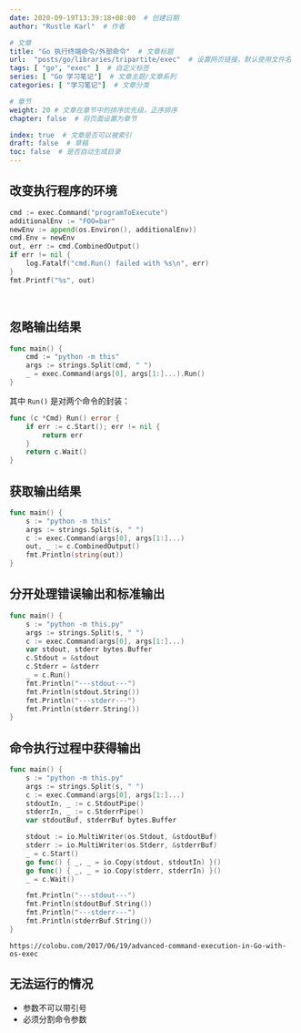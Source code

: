 ```yaml
---
date: 2020-09-19T13:39:18+08:00  # 创建日期
author: "Rustle Karl"  # 作者

# 文章
title: "Go 执行终端命令/外部命令"  # 文章标题
url:  "posts/go/libraries/tripartite/exec"  # 设置网页链接，默认使用文件名
tags: [ "go", "exec" ]  # 自定义标签
series: [ "Go 学习笔记"]  # 文章主题/文章系列
categories: [ "学习笔记"]  # 文章分类

# 章节
weight: 20 # 文章在章节中的排序优先级，正序排序
chapter: false  # 将页面设置为章节

index: true  # 文章是否可以被索引
draft: false  # 草稿
toc: false  # 是否自动生成目录
---
```


## 改变执行程序的环境

```go
cmd := exec.Command("programToExecute")
additionalEnv := "FOO=bar"
newEnv := append(os.Environ(), additionalEnv))
cmd.Env = newEnv
out, err := cmd.CombinedOutput()
if err != nil {
	log.Fatalf("cmd.Run() failed with %s\n", err)
}
fmt.Printf("%s", out)
```

```go

```

```go

```


## 忽略输出结果

```go
func main() {
	cmd := "python -m this"
	args := strings.Split(cmd, " ")
	_ = exec.Command(args[0], args[1:]...).Run()
}
```

其中 `Run()` 是对两个命令的封装：

```go
func (c *Cmd) Run() error {
	if err := c.Start(); err != nil {
		return err
	}
	return c.Wait()
}
```

## 获取输出结果

```go
func main() {
	s := "python -m this"
	args := strings.Split(s, " ")
	c := exec.Command(args[0], args[1:]...)
	out, _ := c.CombinedOutput()
	fmt.Println(string(out))
}
```

## 分开处理错误输出和标准输出

```go
func main() {
	s := "python -m this.py"
	args := strings.Split(s, " ")
	c := exec.Command(args[0], args[1:]...)
	var stdout, stderr bytes.Buffer
	c.Stdout = &stdout
	c.Stderr = &stderr
	_ = c.Run()
	fmt.Println("---stdout---")
	fmt.Println(stdout.String())
	fmt.Println("---stderr---")
	fmt.Println(stderr.String())
}
```

## 命令执行过程中获得输出

```go
func main() {
	s := "python -m this.py"
	args := strings.Split(s, " ")
	c := exec.Command(args[0], args[1:]...)
	stdoutIn, _ := c.StdoutPipe()
	stderrIn, _ := c.StderrPipe()
	var stdoutBuf, stderrBuf bytes.Buffer

	stdout := io.MultiWriter(os.Stdout, &stdoutBuf)
	stderr := io.MultiWriter(os.Stderr, &stderrBuf)
	_ = c.Start()
	go func() { _, _ = io.Copy(stdout, stdoutIn) }()
	go func() { _, _ = io.Copy(stderr, stderrIn) }()
	_ = c.Wait()

	fmt.Println("---stdout---")
	fmt.Println(stdoutBuf.String())
	fmt.Println("---stderr---")
	fmt.Println(stderrBuf.String())
}
```

```
https://colobu.com/2017/06/19/advanced-command-execution-in-Go-with-os-exec
```


## 无法运行的情况

- 参数不可以带引号
- 必须分割命令参数

```go

```

```go

```

```go

```

```go

```

```go

```

```go

```
